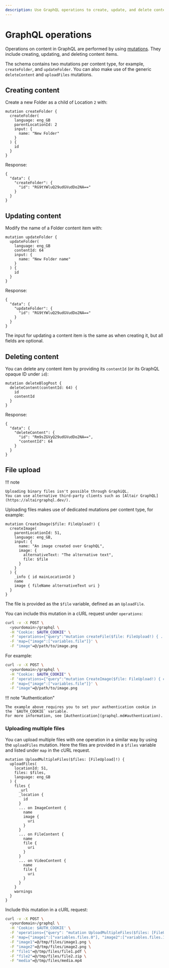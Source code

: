```yaml
---
description: Use GraphQL operations to create, update, and delete content.
---
```


# GraphQL operations

Operations on content in GraphQL are performed by using [mutations](https://graphql.org/learn/mutations/).
They include creating, updating, and deleting content items.

The schema contains two mutations per content type, for example, `createFolder`, and `updateFolder`.
You can also make use of the generic `deleteContent` and `uploadFiles` mutations.

## Creating content

Create a new Folder as a child of Location `2` with:

```
mutation createFolder {
  createFolder(
    language: eng_GB
    parentLocationId: 2
    input: {
      name: "New Folder"
    }
  ) {
    id
  }
}
```

Response:

```
{
  "data": {
    "createFolder": {
      "id": "RG9tYWluQ29udGVudDo2NA=="
    }
  }
}
```

## Updating content

Modify the name of a Folder content item with:

```
mutation updateFolder {
  updateFolder(
    language: eng_GB
    contentId: 64
    input: {
      name: "New Folder name"
    }
  ) {
    id
  }
}
```

Response:

```
{
  "data": {
    "updateFolder": {
      "id": "RG9tYWluQ29udGVudDo2NA=="
    }
  }
}
```

The input for updating a content item is the same as when creating it, but all fields are optional.

## Deleting content

You can delete any content item by providing its `contentId` (or its GraphQL opaque ID under `id`):

```
mutation deleteBlogPost {
  deleteContent(contentId: 64) {
    id
    contentId
  }
}
```

Response:

```
{
  "data": {
    "deleteContent": {
      "id": "Rm9sZGVyQ29udGVudDo2NA==",
      "contentId": 64
    }
  }
}
```

## File upload

!!! note

    Uploading binary files isn't possible through GraphiQL.
    You can use alternative third-party clients such as [Altair GraphQL](https://altairgraphql.dev/).

Uploading files makes use of dedicated mutations per content type, for example:

```
mutation CreateImage($file: FileUpload!) {
  createImage(
    parentLocationId: 51,
    language: eng_GB,
    input: {
      name: "An image created over GraphQL",
      image: {
        alternativeText: "The alternative text",
        file: $file
      }
    }
  ) {
    _info { id mainLocationId }
    name
    image { fileName alternativeText uri }
  }
}
```

The file is provided as the `$file` variable, defined as an `UploadFile`.

You can include this mutation in a cURL request under `operations`:

``` bash
curl -v -X POST \
  <yourdomain>/graphql \
  -H "Cookie: $AUTH_COOKIE" \
  -F 'operations={"query":"mutation createFile($file: FileUpload!) { ... }","variables":{"file": null}}' \
  -F 'map={"image":["variables.file"]}' \
  -F "image"=@/path/to/image.png
```

For example:

``` bash
curl -v -X POST \
  <yourdomain>/graphql \
  -H "Cookie: $AUTH_COOKIE" \
  -F 'operations={"query":"mutation CreateImage($file: FileUpload!) { createImage( parentLocationId: 51, input: { name: \"An image created over GraphQL\", image: { alternativeText: \"The alternative text\", file: $file } }, language: \"eng-GB\" ) { _info { id mainLocationId } _url name image { fileName alternativeText uri } } }","variables":{"file": null}}' \
  -F 'map={"image":["variables.file"]}' \
  -F "image"=@/path/to/image.png
```

!!! note "Authentication"

    The example above requires you to set your authentication cookie in the `$AUTH_COOKIE` variable.
    For more information, see [Authentication](graphql.md#authentication).

### Uploading multiple files

You can upload multiple files with one operation in a similar way by using the `uploadFiles` mutation.
Here the files are provided in a `$files` variable and listed under `map` in the cURL request.

```
mutation UploadMultipleFiles($files: [FileUpload]!) {
  uploadFiles(
    locationId: 51,
    files: $files,
    language: eng_GB
  ) {
    files {
      _url
      _location {
        id
      }
      ... on ImageContent {
        name
        image {
          uri
        }
      }
      ... on FileContent {
        name
        file {
          uri
        }
      }
      ... on VideoContent {
        name
        file {
          uri
        }
      }
    }
    warnings
  }
}
```

Include this mutation in a cURL request:

``` bash
curl -v -X POST \
  <yourdomain>/graphql \
  -H 'Cookie: $AUTH_COOKIE' \
  -F 'operations={"query": "mutation UploadMultipleFiles($files: [FileUpload]!) { uploadFiles( locationId: 51, files: $files, languageCode: \"eng-GB\" ) { files { _url _location { id } ... on ImageContent { name image { uri } } ... on FileContent { name file { uri } } ... on VideoContent { name file { uri } } } warnings } }", "variables": {"files": [null, null, null, null, null]}}' \
  -F 'map={"image1":["variables.files.0"], "image2":["variables.files.1"], "file1":["variables.files.2"], "file2":["variables.files.3"], "media":["variables.files.4"]}' \
  -F "image1"=@/tmp/files/image1.png \
  -F "image2"=@/tmp/files/image2.png \
  -F "file1"=@/tmp/files/file1.pdf \
  -F "file2"=@/tmp/files/file2.zip \
  -F "media"=@/tmp/files/media.mp4
```
